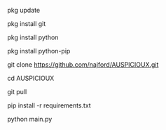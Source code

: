 pkg update

pkg install git

pkg install python

pkg install python-pip

git clone https://github.com/najford/AUSPICIOUX.git

cd AUSPICIOUX

git pull

pip install -r requirements.txt

python main.py
